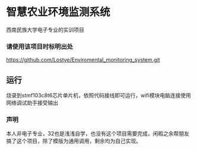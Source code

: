 # 智慧农业环境监测系统
西南民族大学电子专业的实训项目

### 请使用该项目时标明出处 

https://github.com/Lostye/Enviromental_monitoring_system.git

## 运行

烧录到stmf103c8t6芯片单片机，依照代码接线即可运行，wifi模块电脑连接使用网络调试助手接受输出

### 声明

本人非电子专业，32也是浅浅自学，也没有这个项目需要完成，闲暇之余帮朋友搞了这个项目，除了模版为通用调用，剩余均为自己实现。



